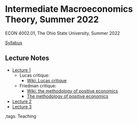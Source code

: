 # Intermediate Macroeconomics Theory, Summer 2022

ECON 4002.01, The Ohio State University, Summer 2022

[Syllabus](pdf/IntermediateMacroSummer2022/syllabus/build/syllabus.pdf)

## Lecture Notes

- [Lecture 1](pdf/IntermediateMacroSummer2022/Lecture_01/build/Lecture_01.pdf)
    - Lucas critique:
        - [Wiki: Lucas critique](https://en.wikipedia.org/wiki/Lucas_critique)
    - Friedman critique:
        - [Wiki: the methodology of positive economics](https://en.wikipedia.org/wiki/Essays_in_Positive_Economics#The_Methodology_of_Positive_Economics)
        - [The methodology of positive economics](https://books.google.com/books?hl=en&lr=&id=NqNGaJBahWoC&oi=fnd&pg=PA180&dq=The+Methodology+of+Positive+Economics&ots=gLKnEx_kWX&sig=nWfE1bFegyceirvT_tWEEJzJtoU#v=onepage&q=The%20Methodology%20of%20Positive%20Economics&f=false)
- [Lecture 2](pdf/IntermediateMacroSummer2022/Lecture_02/build/Lecture_02.pdf)
- [Lecture 3](pdf/IntermediateMacroSummer2022/Lecture_03/build/Lecture_03.pdf)


;tags: Teaching

